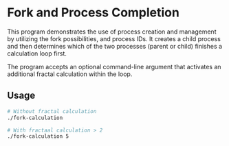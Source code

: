 # Fork and Process Completion

This program demonstrates the use of process creation and management by utilizing the fork possibilities, and process IDs. It creates a child process and then determines which of the two processes (parent or child) finishes a calculation loop first.

The program accepts an optional command-line argument that activates an additional fractal calculation within the loop.

## Usage

```bash
# Without fractal calculation
./fork-calculation

# With fractaal calculation > 2
./fork-calculation 5
```
